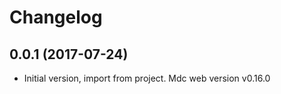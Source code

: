 # Changelog

## 0.0.1 (2017-07-24) 

- Initial version, import from project. Mdc web version v0.16.0
